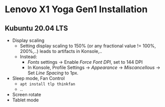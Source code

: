 Lenovo X1 Yoga Gen1 Installation
================================

Kubuntu 20.04 LTS
-----------------

- Display scaling
  - Setting display scaling to 150% (or any fractional value != 100%, 200%,..) leads to artifacts in Konsole,..
  - Instead:
    - *Fonts* settings -> Enable *Force Font DPI*, set to 144 DPI
    - In Konsole, Profile Settings -> *Appearance* -> *Miscancellous* -> Set *Line Spacing* to 1px.
- Sleep mode, Fan Control
  - `apt install tlp thinkfan`
  - ..
- Screen rotate
- Tablet mode
